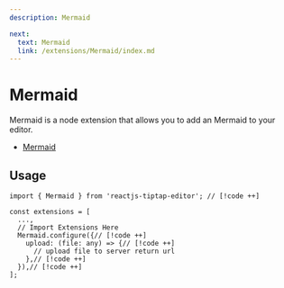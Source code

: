 ```yaml
---
description: Mermaid

next:
  text: Mermaid
  link: /extensions/Mermaid/index.md
---
```


# Mermaid

Mermaid is a node extension that allows you to add an Mermaid to your editor.

- [Mermaid](https://mermaid.js.org/)

## Usage

```tsx
import { Mermaid } from 'reactjs-tiptap-editor'; // [!code ++]

const extensions = [
  ...,
  // Import Extensions Here
  Mermaid.configure({// [!code ++]
    upload: (file: any) => {// [!code ++]
      // upload file to server return url
    },// [!code ++]
  }),// [!code ++]
];
```
